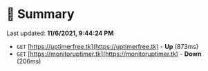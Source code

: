 # 📖 Summary
Last updated: **11/6/2021, 9:44:24 PM**

- `GET` [https://uptimerfree.tk](https://uptimerfree.tk) - **Up** (873ms)
- `GET` [https://monitoruptimer.tk](https://monitoruptimer.tk) - **Down** (206ms)
